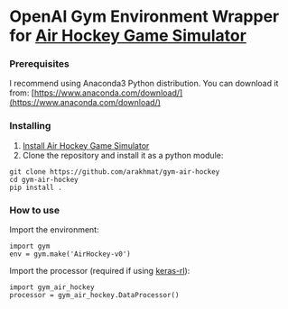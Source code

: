 # OpenAI Gym Environment Wrapper for [Air Hockey Game Simulator](https://github.com/arakhmat/air-hockey)
### Prerequisites
I recommend using Anaconda3 Python distribution. You can download it from: [https://www.anaconda.com/download/](https://www.anaconda.com/download/)
### Installing
1. [Install Air Hockey Game Simulator](https://github.com/arakhmat/air-hockey#installing)
2. Clone the repository and install it as a python module:
```
git clone https://github.com/arakhmat/gym-air-hockey
cd gym-air-hockey
pip install .
```
### How to use
Import the environment:
```
import gym
env = gym.make('AirHockey-v0')
```
Import the processor (required if using [keras-rl](https://github.com/matthiasplappert/keras-rl)):
```
import gym_air_hockey
processor = gym_air_hockey.DataProcessor()
```

